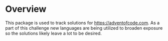 # Overview
This package is used to track solutions for https://adventofcode.com. As a part of this challenge new languages are being utilized to broaden exposure so the solutions likely leave a lot to be desired.